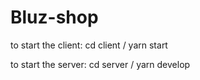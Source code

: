 # Bluz-shop
to start the client: cd client / yarn start

to start the server: cd server / yarn develop
